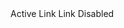 ﻿<BSNav IsTabs="true">
    <BSNavItem>Active</BSNavItem>
    <BSNavItem>Link</BSNavItem>
    <BSNavItem>Link</BSNavItem>
    <BSNavItem IsDisabled="true">Disabled</BSNavItem>
</BSNav>